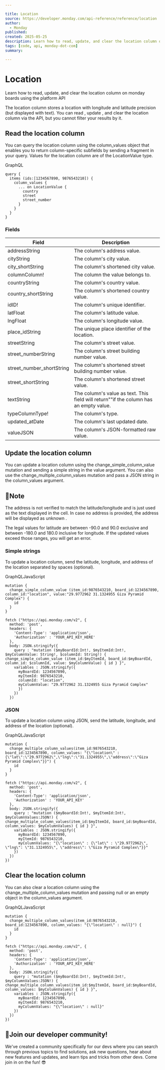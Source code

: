 ```yaml
---

title: Location
source: https://developer.monday.com/api-reference/reference/location
author:
  - Monday
published:
created: 2025-05-25
description: Learn how to read, update, and clear the location column on monday boards using the platform API
tags: [code, api, monday-dot-com]
summary:

---
```


# Location

Learn how to read, update, and clear the location column on monday boards using the platform API

The location column stores a location with longitude and latitude precision (but displayed with text). You can read , update , and clear the location column via the API, but you cannot filter your results by it.

## Read the location column

You can query the location column using the column_values object that enables you to return column-specific subfields by sending a fragment in your query.  Values for the location column are of the LocationValue type.

GraphQL
```
query {
  items (ids:[1234567890, 9876543210]) {
    column_values {
      ... on LocationValue {
        country
        street
        street_number
      }
    }
  }
}
```

### Fields

Field | Description
--- | ---
addressString | The column's address value.
cityString | The column's city value.
city_shortString | The column's shortened city value.
columnColumn! | The column the value belongs to.
countryString | The column's country value.
country_shortString | The column's shortened country value.
idID! | The column's unique identifier.
latFloat | The column's latitude value.
lngFloat | The column's longitude value.
place_idString | The unique place identifier of the location.
streetString | The column's street value.
street_numberString | The column's street building number value.
street_number_shortString | The column's shortened street building number value.
street_shortString | The column's shortened street value.
textString | The column's value as text. This field will return""if the column has an empty value.
typeColumnType! | The column's type.
updated_atDate | The column's last updated date.
valueJSON | The column's JSON-formatted raw value.

## Update the location column

You can update a location column using the change_simple_column_value mutation and sending a simple string in the value argument. You can also use the change_multiple_column_values mutation and pass a JSON string in the column_values argument.

## 📘Note

The address is not verified to match the latitude/longitude and is just used as the text displayed in the cell. In case no address is provided, the address will be displayed as unknown .

The legal values for latitude are between -90.0 and 90.0 exclusive and between -180.0 and 180.0 inclusive for longitude. If the updated values exceed those ranges, you will get an error.

### Simple strings

To update a location column, send the latitude, longitude, and address of the location separated by spaces (optional).

GraphQLJavaScript
```
mutation {
  change_simple_column_value (item_id:9876543210, board_id:1234567890, column_id:"location", value:"29.9772962 31.1324955 Giza Pyramid Complex") {
    id
  }
}
```

```
fetch ("https://api.monday.com/v2", {
  method: 'post',
  headers: {
    'Content-Type': 'application/json',
    'Authorization' : 'YOUR_API_KEY_HERE'
  },
  body: JSON.stringify({
    query : "mutation ($myBoardId:Int!, $myItemId:Int!, $myColumnValue: String!, $columnId: String!) { change_simple_column_value (item_id:$myItemId, board_id:$myBoardId, column_id: $columnId, value: $myColumnValue) { id } }",
    variables : JSON.stringify({
      myBoardId: 1234567890,
      myItemId: 9876543210,
      columnId: "location",
      myColumnValue: "29.9772962 31.1324955 Giza Pyramid Complex"
      })
    })
  })
```

### JSON

To update a location column using JSON, send the latitude, longitude, and address of the location (optional).

GraphQLJavaScript
```
mutation {
  change_multiple_column_values(item_id:9876543210, board_id:1234567890, column_values: "{\"location\" : {\"lat\":\"29.9772962\",\"lng\":\"31.1324955\",\"address\":\"Giza Pyramid Complex\"}}") {
    id
  }
}
```

```
fetch ("https://api.monday.com/v2", {
  method: 'post',
  headers: {
    'Content-Type': 'application/json',
    'Authorization' : 'YOUR_API_KEY'
  },
  body: JSON.stringify({
    query : "mutation ($myBoardId:Int!, $myItemId:Int!, $myColumnValues:JSON!) { change_multiple_column_values(item_id:$myItemId, board_id:$myBoardId, column_values: $myColumnValues) { id } }",
    variables : JSON.stringify({
      myBoardId: 1234567890,
      myItemId: 9876543210,
      myColumnValues: "{\"location\" : {\"lat\" : \"29.9772962\", \"lng\": \"31.1324955\", \"address\": \"Giza Pyramid Complex\"}}"
    })
  })
})
```

## Clear the location column

You can also clear a location column using the change_multiple_column_values mutation and passing null or an empty object in the column_values argument.

GraphQLJavaScript
```
mutation {
  change_multiple_column_values(item_id:9876543210, board_id:1234567890, column_values: "{\"location\" : null}") {
    id
  }
}
```

```
fetch ("https://api.monday.com/v2", {
  method: 'post',
  headers: {
    'Content-Type': 'application/json',
    'Authorization' : 'YOUR_API_KEY_HERE'
  },
  body: JSON.stringify({
    query : "mutation ($myBoardId:Int!, $myItemId:Int!, $myColumnValues:JSON!) { change_multiple_column_values(item_id:$myItemId, board_id:$myBoardId, column_values: $myColumnValues) { id } }",
    variables : JSON.stringify({
      myBoardId: 1234567890,
      myItemId: 9876543210,
      myColumnValues: "{\"location\" : null}"
    })
  })
})
```

## 📘Join our developer community!

We've created a community specifically for our devs where you can search through previous topics to find solutions, ask new questions, hear about new features and updates, and learn tips and tricks from other devs. Come join in on the fun! 😎
